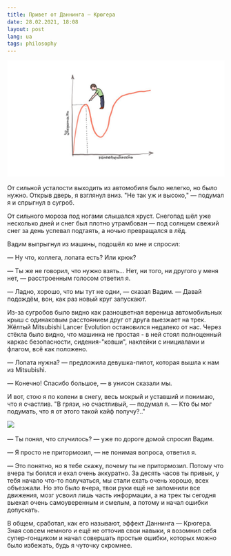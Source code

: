 ```yaml
---
title: Привет от Даннинга — Крюгера
date: 28.02.2021, 18:08
layout: post
lang: ua
tags: philosophy
---
```


![](/img/posts/016/1.png "Эффект Даннинга - Крюгера на графике")

От сильной усталости выходить из автомобиля было нелегко, но было нужно. Открыв
дверь, я взглянул вниз. "Не так уж и высоко," — подумал я и спрыгнул в сугроб.

От сильного мороза под ногами слышался хруст. Снегопад шёл уже несколько дней и
снег был плотно утрамбован — под солнцем свежий снег за день успевал подтаять,
а ночью превращался в лёд.

Вадим выпрыгнул из машины, подошёл ко мне и спросил:

— Ну что, коллега, лопата есть? Или крюк?

— Ты же не говорил, что нужно взять... Нет, ни того, ни другого у меня нет, —
расстроенным голосом ответил я.

— Ладно, хорошо, что мы тут не одни, — сказал Вадим. — Давай подождём, вон, как
раз новый круг запускают.

Из-за сугробов было видно как разноцветная вереница автомобильных крыш с
одинаковым расстоянием друг от друга выезжает на трек. Жёлтый Mitsubishi Lancer
Evolution остановился недалеко от нас. Через стёкла было видно, что машинка не
простая - в ней стоял полноценный каркас безопасности, сидения-"ковши",
наклейки с инициалами и флагом, всё как положено.

— Лопата нужна? — предложила девушка-пилот, которая вышла к нам из Mitsubishi.

— Конечно! Спасибо большое, — в унисон сказали мы.

И вот, стою я по колени в снегу, весь мокрый и уставший и понимаю, что я
счастлив. "В грязи, но счастливый, — подумал я. — Кто бы мог подумать, что я от
этого такой кайф получу?.."

![](/img/posts/016/2.png)

— Ты понял, что случилось? — уже по дороге домой спросил Вадим.

— Я просто не притормозил, — не понимая вопроса, ответил я.

— Это понятно, но я тебе скажу, почему ты не притормозил. Потому что вчера ты
боялся и ехал очень аккуратно. За десять часов ты привык, у тебя начало что-то
получаться, мы стали ехать очень хорошо, всех объезжали. Но это было вчера,
твои руки ещё не запомнили все движения, мозг усвоил лишь часть информации, а
на трек ты сегодня выехал очень самоуверенным и смелым, а потому и начал ошибки
допускать.

В общем, сработал, как его называют, эффект Даннинга — Крюгера. Зная совсем
немного и ещё не отточив свои навыки, я возомнил себя супер-гонщиком и начал
совершать простые ошибки, которых можно было избежать, будь я чуточку скромнее.
